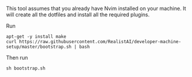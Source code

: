 This tool assumes that you already have Nvim installed on your machine. It will create all the dotfiles and install all the required plugins.

Run
```
apt-get -y install make
curl https://raw.githubusercontent.com/RealistAI/developer-machine-setup/master/bootstrap.sh | bash
```
Then run
```
sh bootstrap.sh
```
